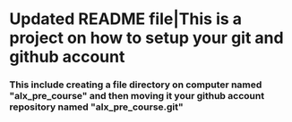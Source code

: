 # Updated README file|This is a project on how to setup your git and github account
### This include creating a file directory on computer named "alx_pre_course" and then moving it your github account repository named "alx_pre_course.git"
